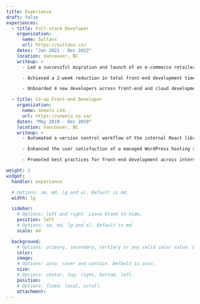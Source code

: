 ```yaml
---
title: Experience
draft: false
experiences:
  - title: Full-stack Developer
    organization:
      name: Sultans
      url: https://sultans.co/
    dates: "Jan 2021 - Dec 2022"
    location: Vancouver, BC
    writeup: >
      - Led a successful migration and launch of an e-commerce retailer by implementing front-end JavaScript modules and integrating existing CRM with Shopify using AWS Lambda Serverless (Node.js + Typescript).

      - Achieved a 2-week reduction in total front-end development time by identifying the common requirements of essential functionalities used across different e-commerce websites and creating reusable and configurable components.

      - Onboarded 4 new developers across front-end and cloud development workflows within a week by writing documentations and providing guidance to their first contributions through one-on-one coding sessions.

  - title: Co-op Front-end Developer
    organization:
      name: Xneelo Ltd.
      url: https://xneelo.co.za/
    dates: "May 2019 - Dec 2019"
    location: Vancouver, BC
    writeup: >
      - Automated a version control workflow of the internal React library used across multiple front-end teams by writing a modular Typescript script which integrated with GitHub and npm API.

      - Enhanced the user satisfaction of a managed WordPress hosting service, measured by internal testing, by implementing a dynamic loading page that reflects the live status of a prolonged back- end jobs.

      - Promoted best practices for front-end development across internal teams by working with the lead developer to create and maintain an internal UI library, and guiding developers in their use through code reviews.

weight: 2
widget:
  handler: experience

  # Options: sm, md, lg and xl. Default is md.
  width: lg

  sidebar:
    # Options: left and right. Leave blank to hide.
    position: left
    # Options: sm, md, lg and xl. Default is md.
    scale: md

  background:
    # Options: primary, secondary, tertiary or any valid color value. Default is primary.
    color:
    image:
    # Options: auto, cover and contain. Default is auto.
    size:
    # Options: center, top, right, bottom, left.
    position:
    # Options: fixed, local, scroll.
    attachment:
---
```

